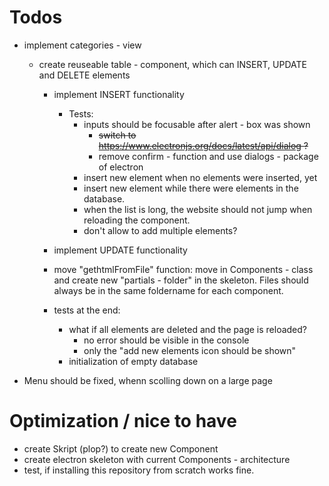 # Todos
- implement categories - view
    - create reuseable table - component, which can INSERT, UPDATE and DELETE elements
        - implement INSERT functionality
            - Tests:
                - inputs should be focusable after alert - box was shown 
                    - ~~switch to https://www.electronjs.org/docs/latest/api/dialog ?~~
                    - remove confirm - function and use dialogs - package of electron
                - insert new element when no elements were inserted, yet
                - insert new element while there were elements in the database.
                - when the list is long, the website should not jump when reloading the component.
                - don't allow to add multiple elements?
        - implement UPDATE functionality
        - move "gethtmlFromFile" function: move in Components - class and create new "partials - folder" in the skeleton. Files should always be in the same foldername for each component.

        - tests at the end:
            - what if all elements are deleted and the page is reloaded?
                - no error should be visible in the console
                - only the "add new elements icon should be shown"
            - initialization of empty database

- Menu should be fixed, whenn scolling down on a large page

# Optimization / nice to have
- create Skript (plop?) to create new Component
- create electron skeleton with current Components - architecture
- test, if installing this repository from scratch works fine.